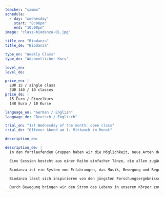 ```yaml
---
teacher: "sammo"
schedule:
  - day: "wednesday"
    start: "8:00pm"
    end: "10:00pm"
image: "class-biodanza-01.jpg"

title_en: "Biodanza"
title_de: "Biodanza"

type_en: "Weekly Class"
type_de: "Wöchentlicher Kurs"

level_en:
level_de:

price_en: |
  EUR 15 / single class  
  EUR 140 / 10 classes
price_de: |
  15 Euro / Einzelkurs  
  140 Euro / 10 Kurse

language_en: "German / English"
language_de: "Deutsch / Englisch"

trial_en: "1st Wednesday of the month: open class"
trial_de: "Offener Abend am 1. Mittwoch im Monat"

description_en:

description_de: |
  In den fortlaufenden Gruppen haben wir die Möglichkeit, neue Arten der Bewegung und der subtilen Kommunikation zu üben. Sie erleichtern es Dir, Deine Sensibilität, Zärtlichkeit und den Mut, über Deine Rollen hinaus, einfach Du selbst zu sein, frei und spontan auszudrücken und so zum Genuss des menschlicheren Lebens zurückzufinden.

  Eine Session besteht aus einer Reihe einfacher Tänze, die allen zugänglich sind. Das Wichtige dabei ist die Lust an der Bewegung! Es ist nicht notwendig „tanzen zu können”.

  Biodanza ist ein System von Erfahrungen, das Musik, Bewegung und Begegnungsübungen miteinander kombiniert, um menschliche Potentiale der Vitalität, der Affektivität, Der Kreativität, der Sexualität und der Transzendenz zu entwickeln.

  Biodanza lässt sich inspirieren von den jüngsten Forschungsergebnissen der Neurowissenschaft und der Humanwissenschaften und bietet einen kontinuierlichen Anreiz für freudvolle Bewegung, für die Aufnahme von Beziehungen zu anderen, für den Mut, sich auszudrücken, für die Wahrnehmung des eigenen natürlichen Rhythmus, dafür, das Lebens zu fühlen statt es nur zu denken, für ein Selbstwertgefühl und das Bewusstsein für die eigene Identität.

  Durch Bewegung bringen wir den Strom des Lebens in unserem Körper zum fließen und gestalten im Tanz unseren eigenen Ausdruck von Kraft, Lebendigkeit und Liebe.
---
```

